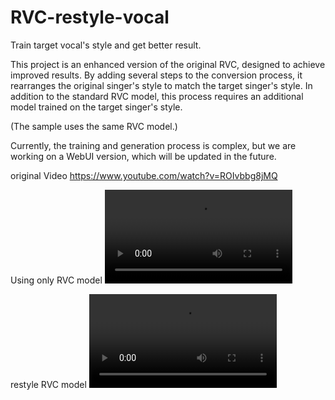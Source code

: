 # RVC-restyle-vocal
Train target vocal's style and get better result.

This project is an enhanced version of the original RVC, designed to achieve improved results. By adding several steps to the conversion process, it rearranges the original singer's style to match the target singer's style. In addition to the standard RVC model, this process requires an additional model trained on the target singer's style.

(The sample uses the same RVC model.)

Currently, the training and generation process is complex, but we are working on a WebUI version, which will be updated in the future.

original Video
https://www.youtube.com/watch?v=ROIvbbg8jMQ

Using only RVC model
![here](https://github.com/Songssh/RVC-restyle-vocal/raw/main/sample/onlyrvc.mp4)

restyle RVC model
![here](https://github.com/Songssh/RVC-restyle-vocal/raw/main/sample/restyle.mp4)





